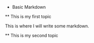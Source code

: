 * Basic Markdown

** This is my first topic

This is where I will write some markdown.

** This is my second topic
